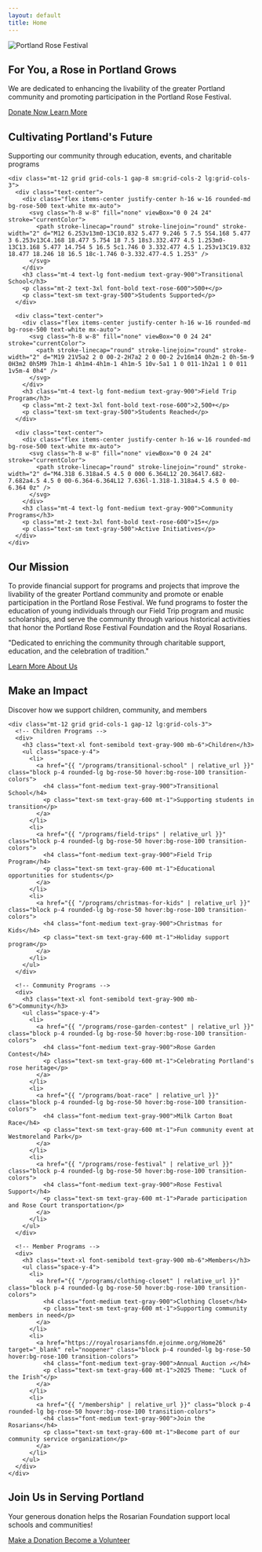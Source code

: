 ```yaml
---
layout: default
title: Home
---
```


<!-- Hero Section -->
<section class="relative bg-gradient-to-r from-rose-50 to-pink-50 py-16 lg:py-24 overflow-hidden">
  <div class="absolute inset-0 z-0">
    <img src="{{ "/assets/images/misc/banner.jpg" | relative_url }}" alt="Portland Rose Festival" class="w-full h-full object-cover opacity-20">
  </div>
  <div class="relative z-10 max-w-7xl mx-auto px-4 sm:px-6 lg:px-8">
    <div class="text-center">
      <h2 class="text-4xl font-bold text-gray-900 sm:text-5xl lg:text-6xl">
        For You, a Rose in Portland Grows
      </h2>
      <p class="mt-6 text-xl text-gray-600 max-w-3xl mx-auto">
        We are dedicated to enhancing the livability of the greater Portland community and promoting participation in the Portland Rose Festival.
      </p>
      <div class="mt-10 flex flex-col sm:flex-row gap-4 justify-center">
        <a href="{{ "/donate" | relative_url }}" class="inline-flex items-center justify-center px-8 py-3 border border-transparent text-base font-medium rounded-md text-white bg-rose-600 hover:bg-rose-700 focus:outline-none focus:ring-2 focus:ring-rose-500 focus:ring-offset-2">
          Donate Now
        </a>
        <a href="{{ "/about" | relative_url }}" class="inline-flex items-center justify-center px-8 py-3 border border-gray-300 text-base font-medium rounded-md text-gray-700 bg-white hover:bg-gray-50 focus:outline-none focus:ring-2 focus:ring-rose-500 focus:ring-offset-2">
          Learn More
        </a>
      </div>
    </div>
  </div>
</section>

<!-- Impact Metrics Section -->
<section class="py-16 bg-white">
  <div class="max-w-7xl mx-auto px-4 sm:px-6 lg:px-8">
    <div class="text-center">
      <h2 class="text-3xl font-bold text-gray-900 sm:text-4xl">
        Cultivating Portland's Future
      </h2>
      <p class="mt-4 text-lg text-gray-600">
        Supporting our community through education, events, and charitable programs
      </p>
    </div>
    
    <div class="mt-12 grid grid-cols-1 gap-8 sm:grid-cols-2 lg:grid-cols-3">
      <div class="text-center">
        <div class="flex items-center justify-center h-16 w-16 rounded-md bg-rose-500 text-white mx-auto">
          <svg class="h-8 w-8" fill="none" viewBox="0 0 24 24" stroke="currentColor">
            <path stroke-linecap="round" stroke-linejoin="round" stroke-width="2" d="M12 6.253v13m0-13C10.832 5.477 9.246 5 7.5 5S4.168 5.477 3 6.253v13C4.168 18.477 5.754 18 7.5 18s3.332.477 4.5 1.253m0-13C13.168 5.477 14.754 5 16.5 5c1.746 0 3.332.477 4.5 1.253v13C19.832 18.477 18.246 18 16.5 18c-1.746 0-3.332.477-4.5 1.253" />
          </svg>
        </div>
        <h3 class="mt-4 text-lg font-medium text-gray-900">Transitional School</h3>
        <p class="mt-2 text-3xl font-bold text-rose-600">500+</p>
        <p class="text-sm text-gray-500">Students Supported</p>
      </div>
      
      <div class="text-center">
        <div class="flex items-center justify-center h-16 w-16 rounded-md bg-rose-500 text-white mx-auto">
          <svg class="h-8 w-8" fill="none" viewBox="0 0 24 24" stroke="currentColor">
            <path stroke-linecap="round" stroke-linejoin="round" stroke-width="2" d="M19 21V5a2 2 0 00-2-2H7a2 2 0 00-2 2v16m14 0h2m-2 0h-5m-9 0H3m2 0h5M9 7h1m-1 4h1m4-4h1m-1 4h1m-5 10v-5a1 1 0 011-1h2a1 1 0 011 1v5m-4 0h4" />
          </svg>
        </div>
        <h3 class="mt-4 text-lg font-medium text-gray-900">Field Trip Program</h3>
        <p class="mt-2 text-3xl font-bold text-rose-600">2,500+</p>
        <p class="text-sm text-gray-500">Students Reached</p>
      </div>
      
      <div class="text-center">
        <div class="flex items-center justify-center h-16 w-16 rounded-md bg-rose-500 text-white mx-auto">
          <svg class="h-8 w-8" fill="none" viewBox="0 0 24 24" stroke="currentColor">
            <path stroke-linecap="round" stroke-linejoin="round" stroke-width="2" d="M4.318 6.318a4.5 4.5 0 000 6.364L12 20.364l7.682-7.682a4.5 4.5 0 00-6.364-6.364L12 7.636l-1.318-1.318a4.5 4.5 0 00-6.364 0z" />
          </svg>
        </div>
        <h3 class="mt-4 text-lg font-medium text-gray-900">Community Programs</h3>
        <p class="mt-2 text-3xl font-bold text-rose-600">15+</p>
        <p class="text-sm text-gray-500">Active Initiatives</p>
      </div>
    </div>
  </div>
</section>

<!-- Mission Statement -->
<section class="py-16 bg-gray-50">
  <div class="max-w-4xl mx-auto px-4 sm:px-6 lg:px-8 text-center">
    <h2 class="text-3xl font-bold text-gray-900 sm:text-4xl">Our Mission</h2>
    <p class="mt-8 text-lg text-gray-700 leading-relaxed">
      To provide financial support for programs and projects that improve the livability of the greater Portland community and promote or enable participation in the Portland Rose Festival. We fund programs to foster the education of young individuals through our Field Trip program and music scholarships, and serve the community through various historical activities that honor the Portland Rose Festival Foundation and the Royal Rosarians.
    </p>
    <p class="mt-6 text-xl font-semibold text-rose-600">
      "Dedicated to enriching the community through charitable support, education, and the celebration of tradition."
    </p>
    <div class="mt-8">
      <a href="{{ "/about" | relative_url }}" class="inline-flex items-center justify-center px-6 py-3 border border-gray-300 text-base font-medium rounded-md text-gray-700 bg-white hover:bg-gray-50 focus:outline-none focus:ring-2 focus:ring-rose-500 focus:ring-offset-2">
        Learn More About Us
      </a>
    </div>
  </div>
</section>

<!-- Programs Overview -->
<section class="py-16 bg-white">
  <div class="max-w-7xl mx-auto px-4 sm:px-6 lg:px-8">
    <div class="text-center">
      <h2 class="text-3xl font-bold text-gray-900 sm:text-4xl">Make an Impact</h2>
      <p class="mt-4 text-lg text-gray-600">Discover how we support children, community, and members</p>
    </div>
    
    <div class="mt-12 grid grid-cols-1 gap-12 lg:grid-cols-3">
      <!-- Children Programs -->
      <div>
        <h3 class="text-xl font-semibold text-gray-900 mb-6">Children</h3>
        <ul class="space-y-4">
          <li>
            <a href="{{ "/programs/transitional-school" | relative_url }}" class="block p-4 rounded-lg bg-rose-50 hover:bg-rose-100 transition-colors">
              <h4 class="font-medium text-gray-900">Transitional School</h4>
              <p class="text-sm text-gray-600 mt-1">Supporting students in transition</p>
            </a>
          </li>
          <li>
            <a href="{{ "/programs/field-trips" | relative_url }}" class="block p-4 rounded-lg bg-rose-50 hover:bg-rose-100 transition-colors">
              <h4 class="font-medium text-gray-900">Field Trip Program</h4>
              <p class="text-sm text-gray-600 mt-1">Educational opportunities for students</p>
            </a>
          </li>
          <li>
            <a href="{{ "/programs/christmas-for-kids" | relative_url }}" class="block p-4 rounded-lg bg-rose-50 hover:bg-rose-100 transition-colors">
              <h4 class="font-medium text-gray-900">Christmas for Kids</h4>
              <p class="text-sm text-gray-600 mt-1">Holiday support program</p>
            </a>
          </li>
        </ul>
      </div>
      
      <!-- Community Programs -->
      <div>
        <h3 class="text-xl font-semibold text-gray-900 mb-6">Community</h3>
        <ul class="space-y-4">
          <li>
            <a href="{{ "/programs/rose-garden-contest" | relative_url }}" class="block p-4 rounded-lg bg-rose-50 hover:bg-rose-100 transition-colors">
              <h4 class="font-medium text-gray-900">Rose Garden Contest</h4>
              <p class="text-sm text-gray-600 mt-1">Celebrating Portland's rose heritage</p>
            </a>
          </li>
          <li>
            <a href="{{ "/programs/boat-race" | relative_url }}" class="block p-4 rounded-lg bg-rose-50 hover:bg-rose-100 transition-colors">
              <h4 class="font-medium text-gray-900">Milk Carton Boat Race</h4>
              <p class="text-sm text-gray-600 mt-1">Fun community event at Westmoreland Park</p>
            </a>
          </li>
          <li>
            <a href="{{ "/programs/rose-festival" | relative_url }}" class="block p-4 rounded-lg bg-rose-50 hover:bg-rose-100 transition-colors">
              <h4 class="font-medium text-gray-900">Rose Festival Support</h4>
              <p class="text-sm text-gray-600 mt-1">Parade participation and Rose Court transportation</p>
            </a>
          </li>
        </ul>
      </div>
      
      <!-- Member Programs -->
      <div>
        <h3 class="text-xl font-semibold text-gray-900 mb-6">Members</h3>
        <ul class="space-y-4">
          <li>
            <a href="{{ "/programs/clothing-closet" | relative_url }}" class="block p-4 rounded-lg bg-rose-50 hover:bg-rose-100 transition-colors">
              <h4 class="font-medium text-gray-900">Clothing Closet</h4>
              <p class="text-sm text-gray-600 mt-1">Supporting community members in need</p>
            </a>
          </li>
          <li>
            <a href="https://royalrosariansfdn.ejoinme.org/Home26" target="_blank" rel="noopener" class="block p-4 rounded-lg bg-rose-50 hover:bg-rose-100 transition-colors">
              <h4 class="font-medium text-gray-900">Annual Auction ↗</h4>
              <p class="text-sm text-gray-600 mt-1">2025 Theme: "Luck of the Irish"</p>
            </a>
          </li>
          <li>
            <a href="{{ "/membership" | relative_url }}" class="block p-4 rounded-lg bg-rose-50 hover:bg-rose-100 transition-colors">
              <h4 class="font-medium text-gray-900">Join the Rosarians</h4>
              <p class="text-sm text-gray-600 mt-1">Become part of our community service organization</p>
            </a>
          </li>
        </ul>
      </div>
    </div>
  </div>
</section>

<!-- Call to Action -->
<section class="py-16 bg-rose-600">
  <div class="max-w-4xl mx-auto px-4 sm:px-6 lg:px-8 text-center">
    <h2 class="text-3xl font-bold text-white sm:text-4xl">Join Us in Serving Portland</h2>
    <p class="mt-4 text-lg text-rose-100">
      Your generous donation helps the Rosarian Foundation support local schools and communities!
    </p>
    <div class="mt-8 flex flex-col sm:flex-row gap-4 justify-center">
      <a href="{{ "/donate" | relative_url }}" class="inline-flex items-center justify-center px-8 py-3 border border-transparent text-base font-medium rounded-md text-rose-600 bg-white hover:bg-gray-50 focus:outline-none focus:ring-2 focus:ring-white focus:ring-offset-2 focus:ring-offset-rose-600">
        Make a Donation
      </a>
      <a href="{{ "/volunteer" | relative_url }}" class="inline-flex items-center justify-center px-8 py-3 border-2 border-white text-base font-medium rounded-md text-white hover:bg-white hover:text-rose-600 focus:outline-none focus:ring-2 focus:ring-white focus:ring-offset-2 focus:ring-offset-rose-600 transition-colors">
        Become a Volunteer
      </a>
    </div>
  </div>
</section>
